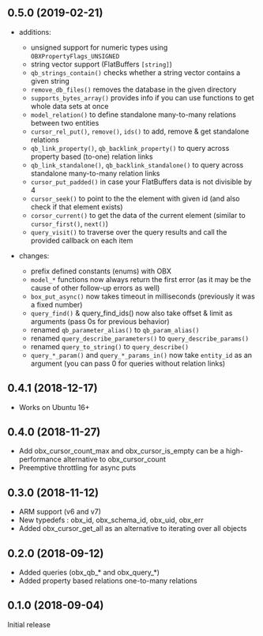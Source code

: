0.5.0 (2019-02-21)
------------------
* additions:
    * unsigned support for numeric types using `OBXPropertyFlags_UNSIGNED`
    * string vector support (FlatBuffers `[string]`)
    * `qb_strings_contain()` checks whether a string vector contains a given string
    * `remove_db_files()` removes the database in the given directory
    * `supports_bytes_array()` provides info if you can use functions to get whole data sets at once
    * `model_relation()` to define standalone many-to-many relations between two entities
    * `cursor_rel_put()`, `remove()`, `ids()` to add, remove & get standalone relations
    * `qb_link_property()`, `qb_backlink_property()` to query across property based (to-one) relation links
    * `qb_link_standalone()`, `qb_backlink_standalone()` to query across standalone many-to-many relation links
    * `cursor_put_padded()` in case your FlatBuffers data is not divisible by 4
    * `cursor_seek()` to point to the the element with given id (and also check if that element exists)
    * `corsor_current()` to get the data of the current element (similar to `cursor_first()`, `next()`)
    * `query_visit()` to traverse over the query results and call the provided callback on each item
         
* changes:
    * prefix defined constants (enums) with OBX
    * `model_*` functions now always return the first error (as it may be the cause of other follow-up errors as well)
    * `box_put_async()` now takes timeout in milliseconds (previously it was a fixed number)
    * `query_find()` & query_find_ids() now also take offset & limit as arguments (pass 0s for previous behavior)
    * renamed `qb_parameter_alias()` to `qb_param_alias()`
    * renamed `query_describe_parameters()` to `query_describe_params()`
    * renamed `query_to_string()` to `query_describe()`
    * `query_*_param()` and `query_*_params_in()` now take `entity_id` as an argument (you can pass 0 for queries without relation links)

0.4.1 (2018-12-17)
------------------
* Works on Ubuntu 16+

0.4.0 (2018-11-27)
------------------
* Add obx_cursor_count_max and obx_cursor_is_empty can be a high-performance alternative to obx_cursor_count
* Preemptive throttling for async puts

0.3.0 (2018-11-12)
------------------
* ARM support (v6 and v7)
* New typedefs : obx_id, obx_schema_id, obx_uid, obx_err
* Added obx_cursor_get_all as an alternative to iterating over all objects

0.2.0 (2018-09-12)
------------------
* Added queries (obx_qb_* and obx_query_*)
* Added property based relations one-to-many relations

0.1.0 (2018-09-04)
------------------
Initial release